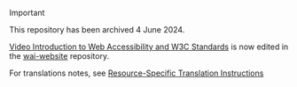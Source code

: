 > [!IMPORTANT]
> This repository has been archived 4 June 2024.
>
> [Video Introduction to Web Accessibility and W3C Standards](https://www.w3.org/WAI/videos/standards-and-benefits/) is now edited in the [wai-website](https://github.com/w3c/wai-website) repository.

For translations notes, see [Resource-Specific Translation Instructions](https://www.w3.org/WAI/about/translating/resources/resource-specific-instructions/)

